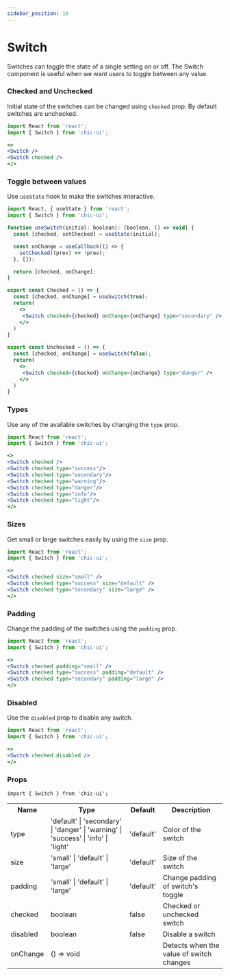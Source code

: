 ```yaml
---
sidebar_position: 16
---
```


# Switch

Switches can toggle the state of a single setting on or off.
The Switch component is useful when we want users to toggle between any value.

### Checked and Unchecked
Initial state of the switches can be changed using `checked` prop. By default switches are unchecked.

```jsx
import React from 'react';
import { Switch } from 'chic-ui';

<>
<Switch />
<Switch checked />
</>
```
### Toggle between values
Use `useState` hook to make the switches interactive.

```jsx
import React, { useState } from 'react';
import { Switch } from 'chic-ui';

function useSwitch(initial: boolean): [boolean, () => void] {
  const [checked, setChecked] = useState(initial);

  const onChange = useCallback(() => {
    setChecked((prev) => !prev);
  }, []);

  return [checked, onChange];
}

export const Checked = () => {
  const [checked, onChange] = useSwitch(true);
  return(
    <>
     <Switch checked={checked} onChange={onChange} type="secondary" />
    </>
  )
}

export const Unchecked = () => {
  const [checked, onChange] = useSwitch(false);
  return(
    <>
     <Switch checked={checked} onChange={onChange} type="danger" />
    </>
  )
}
```

### Types 
Use any of the available switches by changing the `type` prop.

```jsx
import React from 'react';
import { Switch } from 'chic-ui';

<>
<Switch checked />
<Switch checked type="success"/>
<Switch checked type="secondary"/>
<Switch checked type="warning"/>
<Switch checked type="danger"/>
<Switch checked type="info"/>
<Switch checked type="light"/>
</>
```

### Sizes
Get small or large switches easily by using the `size` prop.

```jsx
import React from 'react';
import { Switch } from 'chic-ui';

<>
<Switch checked size="small" />
<Switch checked type="success" size="default" />
<Switch checked type="secondary" size="large" />
</>
```

### Padding
Change the padding of the switches using the `padding` prop.

```jsx
import React from 'react';
import { Switch } from 'chic-ui';

<>
<Switch checked padding="small" />
<Switch checked type="success" padding="default" />
<Switch checked type="secondary" padding="large" />
</>
```

### Disabled
Use the `disabled` prop to disable any switch.

```jsx
import React from 'react';
import { Switch } from 'chic-ui';

<>
<Switch checked disabled />
</>
```

### Props

```
import { Switch } from 'chic-ui';
```

<table>
  <tr>
     <th>Name</th>
     <th>Type</th>
     <th>Default</th>
     <th>Description</th>
  </tr>
  <tr>
    <td>type</td>
    <td>'default' | 'secondary' | 'danger' | 'warning' | 'success' | 'info' | 'light'</td>
    <td>'default'</td>
    <td>Color of the switch</td>
  </tr>
  <tr>
    <td>size</td>
    <td>'small' | 'default' | 'large'</td>
    <td>'default'</td>
    <td>Size of the switch</td>
  </tr>
  <tr>
    <td>padding</td>
    <td>'small' | 'default' | 'large'</td>
    <td>'default'</td>
    <td>Change padding of switch's toggle</td>
  </tr>
  <tr>
    <td>checked</td>
    <td>boolean</td>
    <td>false</td>
    <td>Checked or unchecked switch</td>
  </tr>
  <tr>
    <td>disabled</td>
    <td>boolean</td>
    <td>false</td>
    <td>Disable a switch</td>
  </tr>
  <tr>
    <td>onChange</td>
    <td>() => void</td>
    <td></td>
    <td>Detects when the value of switch changes</td>
  </tr>
</table>